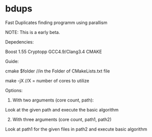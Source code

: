 # bdups
Fast Duplicates finding programm using parallism

NOTE: This is a early beta.

Depedencies:

Boost 1.55
Cryptopp
GCC4.9/Clang3.4
CMAKE



Guide:

cmake $folder //in the Folder of CMakeLists.txt file

make -jX      //X = number of cores to utilize


Options:
1. With two arguments (core count, path):

Look at the given path and execute the basic algorithm

2. With three arguments (core count, path1, path2)

Look at path1 for the given files in path2 and execute basic algorithm

